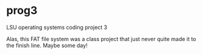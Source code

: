 # prog3
LSU operating systems coding project 3


Alas, this FAT file system was a class project that just never quite made it to the finish line. Maybe some day!
